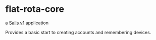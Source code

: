 # flat-rota-core

a [Sails v1](https://sailsjs.com) application

Provides a basic start to creating accounts and remembering devices.